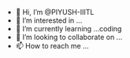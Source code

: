 - 👋 Hi, I’m @PIYUSH-IIITL
- 👀 I’m interested in ...
- 🌱 I’m currently learning ...coding
- 💞️ I’m looking to collaborate on ...
- 📫 How to reach me ...

<!---
PIYUSH-IIITL/PIYUSH-IIITL is a ✨ special ✨ repository because its `README.md` (this file) appears on your GitHub profile.
You can click the Preview link to take a look at your changes.
--->
